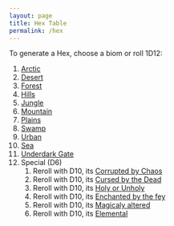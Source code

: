 ```yaml
---
layout: page
title: Hex Table
permalink: /hex
---
```


To generate a Hex, choose a biom or roll 1D12:

1. [Arctic](/list/arctic)
1. [Desert](/list/desert)
1. [Forest](/list/forest)
1. [Hills](/list/hills)
1. [Jungle](/list/jungle)
1. [Mountain](/list/mountain)
1. [Plains](/list/plains)
1. [Swamp](/list/swamp)
1. [Urban](/list/urban)
1. [Sea](/list/sea)
1. [Underdark Gate](/list/underdark)
1. Special (D6)
    1. Reroll with D10, its [Corrupted by Chaos](/list/chaos)
    1. Reroll with D10, its [Cursed by the Dead](/list/cursed)
    1. Reroll with D10, its [Holy or Unholy](/list/holy)
    1. Reroll with D10, its [Enchanted by the fey](/list/enchanted)
    1. Reroll with D10, its [Magicaly altered](/list/magical)
    1. Reroll with D10, its [Elemental](/list/elemental)
